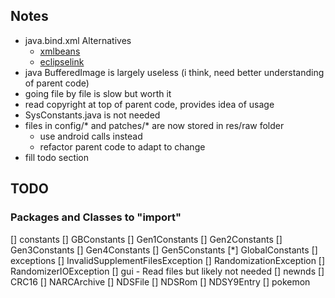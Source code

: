 ## Notes

- java.bind.xml Alternatives
    - [xmlbeans](http://xmlbeans.apache.org/)
    - [eclipselink](https://github.com/eclipse-ee4j/eclipselink)
- java BufferedImage is largely useless (i think, need better understanding of parent code)
- going file by file is slow but worth it
- read copyright at top of parent code, provides idea of usage
- SysConstants.java is not needed
- files in config/* and patches/* are now stored in res/raw folder 
    - use android calls instead
    - refactor parent code to adapt to change
- fill todo section    
    
## TODO

### Packages and Classes to "import"
[] constants
    [] GBConstants
    [] Gen1Constants
    [] Gen2Constants
    [] Gen3Constants
    [] Gen4Constants
    [] Gen5Constants
    [*] GlobalConstants
[] exceptions
    [] InvalidSupplementFilesException
    [] RandomizationException
    [] RandomizerIOException
[] gui - Read files but likely not needed
[] newnds
    [] CRC16
    [] NARCArchive
    [] NDSFile
    [] NDSRom
    [] NDSY9Entry
[] pokemon